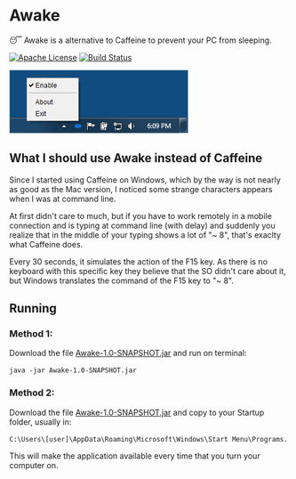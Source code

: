 # Awake #

:sleeping: Awake is a alternative to Caffeine to prevent your PC from sleeping.

[![Apache License](http://img.shields.io/badge/license-ASL-blue.svg)](https://github.com/genyherrera/Awake/blob/master/LICENSE)
[![Build Status](https://travis-ci.org/genyherrera/Awake.svg)](https://travis-ci.org/genyherrera/Awake)

![Screenshots](scr1.png)

## What I should use Awake instead of Caffeine ##

Since I started using Caffeine on Windows, which by the way is not nearly as good as the Mac version, I noticed some strange characters appears when I was at command line.

At first didn't care to much, but if you have to work remotely in a mobile connection and is typing at command line (with delay) and suddenly you realize that in the middle of your typing shows a lot of "~ 8", that's exaclty what Caffeine does.

Every 30 seconds, it simulates the action of the F15 key. As there is no keyboard with this specific key they believe that the SO didn't care about it, but Windows translates the command of the F15 key to "~ 8".

## Running ##

### Method 1: ###
Download the file [Awake-1.0-SNAPSHOT.jar](https://github.com/genyherrera/Awake/blob/master/Awake-1.0-SNAPSHOT.jar) and run on terminal: 

````
java -jar Awake-1.0-SNAPSHOT.jar
````

### Method 2: ###
Download the file [Awake-1.0-SNAPSHOT.jar](https://github.com/genyherrera/Awake/blob/master/Awake-1.0-SNAPSHOT.jar) and copy to your Startup folder, usually in: 

````
C:\Users\[user]\AppData\Roaming\Microsoft\Windows\Start Menu\Programs.
````

This will make the application available every time that you turn your computer on. 
